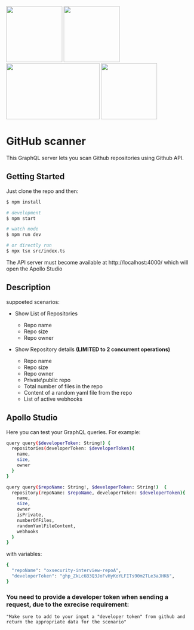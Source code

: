 <img src="https://github.com/user-attachments/assets/8822a63b-535c-4ffb-b7a6-9ad262a100b5" width="150" height="150">
<img src="https://github.com/user-attachments/assets/0b67c82d-115c-4588-94e4-c0e50a564b5f" width="150" height="150">
<img src="https://github.com/user-attachments/assets/435205db-1608-46ff-a828-dd1ba87f4a3c" width="250" height="150">
<img src="https://github.com/user-attachments/assets/83e8b318-973c-4c69-aa25-013a6969bb66" width="150" height="150">

# GitHub scanner
This GraphQL server lets you scan Github repositories using Github API.

## Getting Started
Just clone the repo and then:

```bash
$ npm install

# development
$ npm start

# watch mode
$ npm run dev

# or directly run
$ npx tsx src/index.ts
```

The API server must become available at http://localhost:4000/ which will open the Apollo Studio

## Description
suppoeted scenarios:
- Show List of Repositories
  - Repo name
  - Repo size
  - Repo owner 

- Show Repository details **(LIMITED to 2 concurrent operations)**
  - Repo name
  - Repo size
  - Repo owner
  - Private\public repo
  - Total number of files in the repo
  - Content of a random yaml file from the repo
  - List of active webhooks
 
## Apollo Studio
Here you can test your GraphQL queries.
For example:

```bash
query query($developerToken: String!) {
  repositories(developerToken: $developerToken){
    name,
    size,
    owner
  }
}
```

```bash
query query($repoName: String!, $developerToken: String!)  {
  repository(repoName: $repoName, developerToken: $developerToken){
    name,
    size,
    owner
    isPrivate,
    numberOfFiles,
    randomYamlFileContent,
    webhooks
  }
}
```
with variables:
```bash
{
  "repoName": "oxsecurity-interview-repoA",
  "developerToken": "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",
}
```

### You need to provide a developer token when sending a request, due to the exrecise requirement:

``
"Make sure to add to your input a "developer token" from github and return the appropriate data for the scenario"
``

